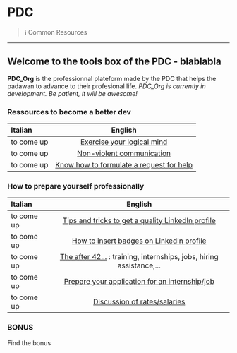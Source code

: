 # PDC

> ℹ️ Common Resources

---

## Welcome to the tools box of the PDC -  blablabla

**PDC_Org** is the professionnal plateform made by the PDC that helps the padawan to advance to their profesional life.
_PDC_Org is currently in development. Be patient, it will be awesome!_

### Ressources to become a better dev

|   Italian  |                                    English                                      |
| :--------- | :-----------------------------------------------------------------------------: |
| to come up |                 [Exercise your logical mind](./en/EspritLogique.md)             |
| to come up |            [Non-violent communication](./en/CommunicationNonViolente.md)        |
| to come up |              [Know how to formulate a request for help](./en/ObtenirAide.md)    |

### How to prepare yourself professionally

| Italian                                                              |                                                      English                                                       |
| :------------------------------------------------------------------- | :----------------------------------------------------------------------------------------------------------------: |
| to come up                                                           |                       [Tips and tricks to get a quality LinkedIn profile](./en/LinkedIn-eng.md)                    |
| to come up                                                           |                   [How to insert badges on LinkedIn profile](./en/certified-skills-eng.md)                         |
| to come up                                                           |               [The after 42...](./en/after42.md) : training, internships, jobs, hiring assistance,...              |
| to come up                                                           |                     [Prepare your application for an internship/job](preparersacandidature.md)                     |
| to come up                                                           |         [Discussion of rates/salaries](https://gist.github.com/pixeline/aaba236316e49084700b6add496c298c)          |

### BONUS

Find the bonus
